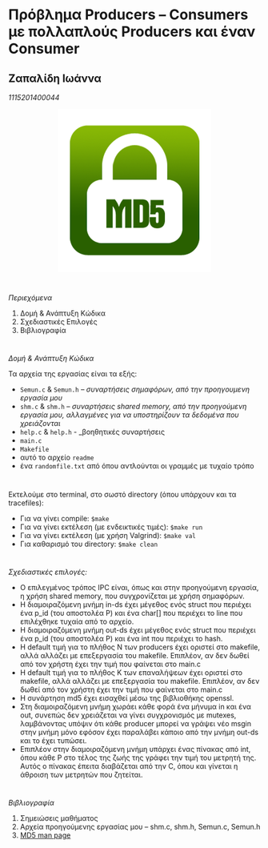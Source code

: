 # Πρόβλημα Producers – Consumers με πολλαπλούς Producers και έναν Consumer

<h2> Ζαπαλίδη Ιωάννα <br></h2>

_1115201400044_ 

<p align="center">
  <img src="./img/md5.png">
</p>

#

_Περιεχόμενα_

1. Δομή &amp; Ανάπτυξη Κώδικα
2. Σχεδιαστικές Επιλογές
3. Βιβλιογραφία
#

_Δομή &amp; Ανάπτυξη Κώδικα_

Τα αρχεία της εργασίας είναι τα εξής:

- `Semun.c` &amp; `Semun.h` – _συναρτήσεις σημαφόρων, από την προηγουμενη εργασία μου_
- `shm.c` &amp; `shm.h` – _συναρτήσεις shared memory, από την προηγούμενη εργασία μου, αλλαγμένες για να υποστηρίζουν τα δεδομένα που χρειάζονται_
- `help.c` &amp; `help.h` - _βοηθητικές συναρτήσεις
- `main.c`
- `Makefile`
- αυτό το αρχείο `readme`
- ένα `randomfile.txt` από όπου αντλούνται οι γραμμές με τυχαίο τρόπο
#
Εκτελούμε στο terminal, στο σωστό directory (όπου υπάρχουν και τα tracefiles):

- Για να γίνει compile: `$make`
- Για να γίνει εκτέλεση (με ενδεικτικές τιμές): `$make run`
- Για να γίνει εκτέλεση (με χρήση Valgrind): `$make val`
- Για καθαρισμό του directory: `$make clean`
#
_Σχεδιαστικές επιλογές:_

- Ο επιλεγμένος τρόπος IPC είναι, όπως και στην προηγούμενη εργασία, η χρήση shared memory, που συγχρονίζεται με χρήση σημαφόρων.
- Η διαμοιραζόμενη μνήμη in-ds έχει μέγεθος ενός struct που περιέχει ένα p\_id (του αποστολέα Ρ) και ένα char[] που περιέχει το line που επιλέχθηκε τυχαία από το αρχείο.
- Η διαμοιραζόμενη μνήμη out-ds έχει μέγεθος ενός struct που περιέχει ένα p\_id (του αποστολέα Ρ) και ένα int που περιέχει το hash.
- Η default τιμή για το πλήθος Ν των producers έχει οριστεί στο makefile, αλλά αλλάζει με επεξεργασία του makefile. Επιπλέον, αν δεν δωθεί από τον χρήστη έχει την τιμή που φαίνεται στο main.c
- Η  default τιμή για το πλήθος Κ των επαναλήψεων έχει οριστεί στο makefile, αλλά αλλάζει με επεξεργασία του makefile. Επιπλέον, αν δεν δωθεί από τον χρήστη έχει την τιμή που φαίνεται στο main.c
- Η συνάρτηση md5 έχει εισαχθεί μέσω της βιβλιοθήκης openssl.
- Στη διαμοιραζόμενη μνήμη χωράει κάθε φορά ένα μήνυμα in και ένα out, συνεπώς δεν χρειάζεται να γίνει συγχρονισμός με mutexes, λαμβάνοντας υπόψιν ότι κάθε producer μπορεί να γράψει νέο msgin στην μνήμη μόνο εφόσον έχει παραλάβει κάποιο από την μνήμη out-ds και το έχει τυπώσει.
- Επιπλέον στην διαμοιραζόμενη μνήμη υπάρχει ένας πίνακας από int, όπου κάθε Ρ στο τέλος της ζωής της γράφει την τιμή του μετρητή της. Αυτός ο πίνακας έπειτα διαβάζεται από την C, όπου και γίνεται η άθροιση των μετρητών που ζητείται.

#
_Βιβλιογραφία_

1. Σημειώσεις μαθήματος
2. Aρχεία προηγούμενης εργασίας μου – shm.c, shm.h, Semun.c, Semun.h
3. [MD5 man page](https://www.openssl.org/docs/man1.1.0/man3/MD5_Init.html)

